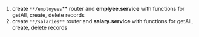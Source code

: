 1. create `**/employees`** router and **emplyee.service** with functions for getAll, create, delete records
2. create `**/salaries**` router and **salary.service** with functions for getAll, create, delete records